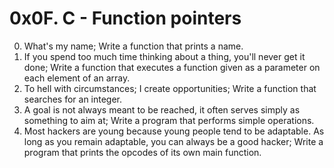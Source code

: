 # 0x0F. C - Function pointers

0. What's my name; Write a function that prints a name.
1. If you spend too much time thinking about a thing, you'll never get it done; Write a function that executes a function given as a parameter on each element of an array.
2. To hell with circumstances; I create opportunities; Write a function that searches for an integer.
3. A goal is not always meant to be reached, it often serves simply as something to aim at; Write a program that performs simple operations.
4. Most hackers are young because young people tend to be adaptable. As long as you remain adaptable, you can always be a good hacker; Write a program that prints the opcodes of its own main function.
